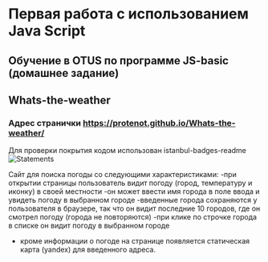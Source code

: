 # Первая работа с использованием Java Script

## Обучение в OTUS по программе JS-basic (домашнее задание)

## Whats-the-weather

### Адрес странички https://protenot.github.io/Whats-the-weather/

Для проверки покрытия кодом использован
istanbul-badges-readme
![Statements](https://img.shields.io/badge/statements-75.4%25-red.svg?style=flat)

Сайт для поиска погоды со следующими характеристиками:
-при открытии страницы пользователь видит погоду (город, температуру и иконку) в своей местности
-он может ввести имя города в поле ввода и увидеть погоду в выбранном городе
-введенные города сохраняются у пользователя в браузере, так что он видит последние 10 городов, где он смотрел погоду (города не повторяются)
-при клике по строчке города в списке он видит погоду в выбранном городе

- кроме информации о погоде на странице появляется статическая карта (yandex) для введенного адреса.
